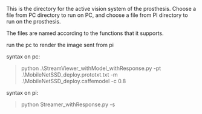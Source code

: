 This is the directory for the active vision system of the prosthesis. Choose a file from PC directory to run on PC, and choose a file from PI directory to run on the prosthesis.

The files are named according to the functions that it supports.

run the pc to render the image sent from pi

syntax on pc:

> python .\StreamViewer_withModel_withResponse.py -pt .\MobileNetSSD_deploy.prototxt.txt -m .\MobileNetSSD_deploy.caffemodel -c 0.8

syntax on pi:

> python Streamer_withResponse.py -s <IP of PC>

